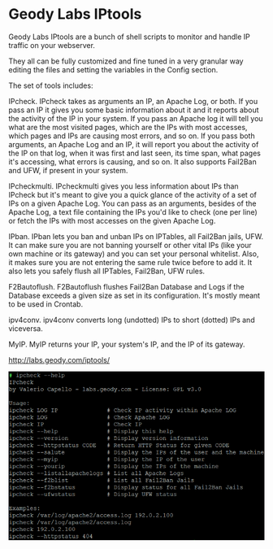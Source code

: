 # Geody Labs IPtools

Geody Labs IPtools are a bunch of shell scripts to monitor and handle IP traffic on your webserver.

They all can be fully customized and fine tuned in a very granular way editing the files and setting the variables in the Config section.

The set of tools includes:

IPcheck.
IPcheck takes as arguments an IP, an Apache Log, or both.
If you pass an IP it gives you some basic information about it and it reports about the activity of the IP in your system.
If you pass an Apache log it will tell you what are the most visited pages, which are the IPs with most accesses, which pages and IPs are causing most errors, and so on.
If you pass both arguments, an Apache Log and an IP, it will report you about the activity of the IP on that log, when it was first and last seen, its time span, what pages it's accessing, what errors is causing, and so on.
It also supports Fail2Ban and UFW, if present in your system.

IPcheckmulti.
IPcheckmulti gives you less information about IPs than IPcheck but it's meant to give you a quick glance of the activity of a set of IPs on a given Apache Log. You can pass as an arguments, besides of the Apache Log, a text file containing the IPs you'd like to check (one per line) or fetch the IPs with most accesses on the given Apache Log.

IPban.
IPban lets you ban and unban IPs on IPTables, all Fail2Ban jails, UFW. It can make sure you are not banning yourself or other vital IPs (like your own machine or its gateway) and you can set your personal whitelist. Also, it makes sure you are not entering the same rule twice before to add it. It also lets you safely flush all IPTables, Fail2Ban, UFW rules.

F2Bautoflush.
F2Bautoflush flushes Fail2Ban Database and Logs if the Database exceeds a given size as set in its configuration. It's mostly meant to be used in Crontab.

ipv4conv.
ipv4conv converts long (undotted) IPs to short (dotted) IPs and viceversa.

MyIP.
MyIP returns your IP, your system's IP, and the IP of its gateway.

http://labs.geody.com/iptools/

<img src="https://raw.githubusercontent.com/ElfQrin/iptools/main/ipcheck_screenshot.png" alt="GeodyLabs IPTools IPcheck tool bash shell script Linux screenshot" />
